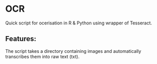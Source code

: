 # OCR

Quick script for ocerisation in R & Python using wrapper of Tesseract.

## Features: 

The script takes a directory containing images and automatically transcribes them into raw text (txt). 